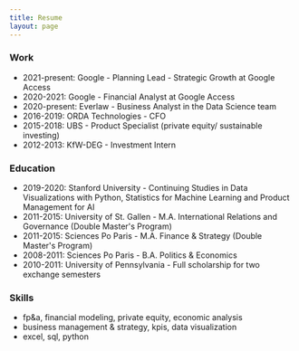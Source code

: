 ```yaml
---
title: Resume
layout: page
---
```



### Work

* 2021-present: Google - Planning Lead - Strategic Growth at Google Access  
* 2020-2021: Google - Financial Analyst at Google Access
* 2020-present: Everlaw - Business Analyst in the Data Science team 
* 2016-2019: ORDA Technologies - CFO 
* 2015-2018: UBS - Product Specialist (private equity/ sustainable investing)
* 2012-2013: KfW-DEG - Investment Intern 

### Education

* 2019-2020: Stanford University - Continuing Studies in Data Visualizations with Python, Statistics for Machine Learning and Product Management for AI
* 2011-2015: University of St. Gallen - M.A. International Relations and Governance (Double Master's Program)
* 2011-2015: Sciences Po Paris - M.A. Finance & Strategy (Double Master's Program)
* 2008-2011: Sciences Po Paris - B.A. Politics & Economics 
* 2010-2011: University of Pennsylvania - Full scholarship for two exchange semesters 

### Skills

* fp&a, financial modeling, private equity, economic analysis
* business management & strategy, kpis, data visualization
* excel, sql, python
